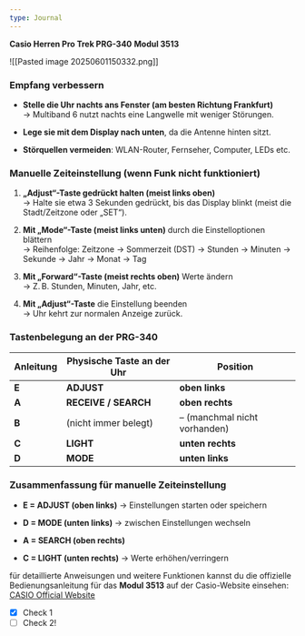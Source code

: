 ```yaml
---
type: Journal
---
```


**Casio Herren Pro Trek PRG-340**  **Modul 3513**



![[Pasted image 20250601150332.png]]


### Empfang verbessern

- **Stelle die Uhr nachts ans Fenster (am besten Richtung Frankfurt)**  
    → Multiband 6 nutzt nachts eine Langwelle mit weniger Störungen.
    
- **Lege sie mit dem Display nach unten**, da die Antenne hinten sitzt.
    
- **Störquellen vermeiden**: WLAN-Router, Fernseher, Computer, LEDs etc.
### Manuelle Zeiteinstellung (wenn Funk nicht funktioniert)

1. **„Adjust“-Taste gedrückt halten (meist links oben)**  
    → Halte sie etwa 3 Sekunden gedrückt, bis das Display blinkt (meist die Stadt/Zeitzone oder „SET“).
    
2. **Mit „Mode“-Taste (meist links unten)** durch die Einstelloptionen blättern  
    → Reihenfolge: Zeitzone → Sommerzeit (DST) → Stunden → Minuten → Sekunde → Jahr → Monat → Tag
    
3. **Mit „Forward“-Taste (meist rechts oben)** Werte ändern  
    → Z. B. Stunden, Minuten, Jahr, etc.
    
4. **Mit „Adjust“-Taste** die Einstellung beenden  
    → Uhr kehrt zur normalen Anzeige zurück.
### Tastenbelegung an der PRG-340

|Anleitung|Physische Taste an der Uhr|Position|
|---|---|---|
|**E**|**ADJUST**|**oben links**|
|**A**|**RECEIVE / SEARCH**|**oben rechts**|
|**B**|(nicht immer belegt)|– (manchmal nicht vorhanden)|
|**C**|**LIGHT**|**unten rechts**|
|**D**|**MODE**|**unten links**|
### Zusammenfassung für manuelle Zeiteinstellung

- **E = ADJUST (oben links)** → Einstellungen starten oder speichern
    
- **D = MODE (unten links)** → zwischen Einstellungen wechseln
    
- **A = SEARCH (oben rechts)**
    
- **C = LIGHT (unten rechts)** → Werte erhöhen/verringern
    

für detaillierte Anweisungen und weitere Funktionen kannst du die offizielle Bedienungsanleitung für das **Modul 3513** auf der Casio-Website einsehen: [CASIO Official Website](https://support.casio.com/global/de/wat/manual/3513_de/AHNISYhbrhvbns.html?utm_source=chatgpt.com)
- [x] Check 1
- [ ] Check 2!
